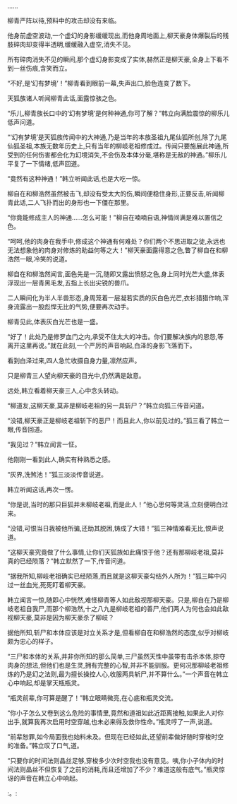 
……

柳青严阵以待,预料中的攻击却没有来临。

他身前虚空波动,一个虚幻的身影缓缓现出,而他身周地面上,柳天豪身体爆裂后的残肢碎肉却变得半透明,缓缓融入虚空,消失不见。

所有碎肉消失不见的瞬间,那个虚幻身影变成了实体,赫然正是柳天豪,全身上下看不到一丝伤痕,含笑而立。

“不好,是‘幻有梦境’！”柳青看到眼前一幕,失声出口,脸色连变了数下。

天狐族诸人听闻柳青此话,面露惊骇之色。

“乐儿,柳青族长口中的‘幻有梦境’是何种神通,你可了解？”韩立向满脸震惊的柳乐儿低声问道。

“‘幻有梦境’是天狐族传闻中的大神通,乃是当年的本族圣祖九尾仙狐所创,除了九尾仙狐圣祖,本族无数年历史上,只有当年的柳岐老祖修成过。传闻只要施展此神通,所受到的任何伤害都会化为幻境消失,不会伤及本体分毫,堪称是无敌的神通。”柳乐儿平复了一下情绪,低声回道。

“竟然有这种神通！”韩立听闻此话,也是大吃一惊。

柳自在和柳浩然虽然被击飞,却没有受太大的伤,瞬间便稳住身形,正要反击,听闻柳青此话,二人飞扑而出的身形也一下僵在那里。

“你竟能修成主人的神通……怎么可能！”柳自在喃喃自语,神情间满是难以置信之色。

“呵呵,他的肉身在我手中,修成这个神通有何难处？你们两个不思进取之徒,永远也无法想象他的肉身对修炼的助益何等之大！”柳天豪面露得意之色,瞥了柳自在和柳浩然一眼,冷笑的说道。

柳自在和柳浩然闻言,面色先是一沉,随即又露出愤怒之色,身上同时光芒大盛,体表浮现出一层青黑毛发,五指上长出尖锐的兽爪。

二人瞬间化为半人半兽形态,身周笼着一层凝若实质的灰白色光芒,衣衫猎猎作响,浑身流露出一股彪悍无比的气势,便要再次动手。

柳青见此,体表灰白光芒也是一盛。

“好了！此处乃是修罗血门之内,承受不住太大的冲击。你们要解决族内的恩怨,等离开这里再说。”就在此刻,一个严厉的声音响起,白泽的身影飞落而下。

看到白泽过来,四人急忙收摄自身力量,凛然应声。

只是柳青三人望向柳天豪的目光中,仍然满是敌意。

远处,韩立看着柳天豪三人,心中念头转动。

“柳道友,这柳天豪,莫非是柳岐老祖的另一具斩尸？”韩立向狐三传音问道。

“没错,柳天豪正是柳岐老祖斩下的恶尸！而且此人,你以前见过的。”狐三看了韩立一眼,传音回道。

“我见过？”韩立闻言一怔。

他刚刚一看到此人,确实有种熟悉之感。

“灰界,洗煞池！”狐三淡淡传音说道。

韩立听闻这话,再次一愣。

“你是说,当时的那只巨狐并未柳岐老祖,而是此人！”他心思何等灵活,立刻便明白过来。

“没错,可恨当日我被他所骗,还助其脱困,铸成了大错！”狐三神情难看无比,恨声说道。

“这柳天豪究竟做了什么事情,让你们天狐族如此痛恨于他？还有那柳岐老祖,莫非真的已经陨落？”韩立默然了一下,传音问道。

“据我所知,柳岐老祖确实已经陨落,而且就是这柳天豪勾结外人所为！”狐三眸中闪过一丝血光,死死盯着柳天豪。

韩立闻言一惊,随即心中恍然,难怪柳青等人如此敌视那柳天豪。只是,柳自在乃是柳岐老祖自我尸,而那个柳浩然,十之八九是柳岐老祖的善尸,他们两人为何也会如此敌视柳天豪,莫非是因为柳天豪杀了柳岐？

据他所知,斩尸和本体应该是对立关系才是,但看柳自在和柳浩然的态度,似乎对柳岐颇为忠心的样子。

“三尸和本体的关系,并非你所知的那么简单,三尸虽然天性中虽带有击杀本体,掠夺肉身的想法,但他们也是生灵,拥有完整的心智,并非不能驯服。更何况那柳岐老祖修炼的乃是幻之法则,最为擅长操控人心,收服两具斩尸,并不算什么。”一个声音在韩立心中响起,却是掌天瓶瓶灵。

“瓶灵前辈,你可算是醒了！”韩立眼睛微亮,在心底和瓶灵交流。

“你小子怎么又卷到这么危险的事情里,竟然和道祖如此近距离接触,如果此人对你出手,就算我再次启用时空穿越,也未必来得及救你性命。”瓶灵哼了一声,说道。

“前辈恕罪,如今局面我也始料未及。但现在已经如此,还望前辈做好随时穿梭时空的准备。”韩立叹了口气,道。

“只要你的时间法则晶丝足够,穿梭多少次时空我也没有意见。咦,你小子体内的时间法则晶丝不但恢复了之前的消耗,而且还增加了不少？难道这般有底气。”瓶灵惊讶的声音在韩立心中响起。

:。: